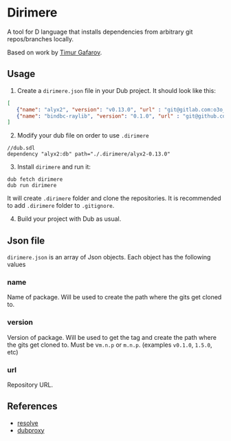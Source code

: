 # Dirimere
A tool for D language that installs dependencies from arbitrary git repos/branches locally.

Based on work by [Timur Gafarov](https://github.com/gecko0307/resolve).


## Usage
1. Create a `dirimere.json` file in your Dub project. It should look like this:

```json
[
   {"name": "alyx2", "version": "v0.13.0", "url" : "git@gitlab.com:o3o_d/alyx2.git"},
   {"name": "bindbc-raylib", "version": "0.1.0", "url" : "git@github.com:o3o/bindbc-raylib.git"}
]
```

2. Modify your dub file on order to use `.dirimere`
```
//dub.sdl
dependency "alyx2:db" path="./.dirimere/alyx2-0.13.0"
```

3. Install `dirimere` and run it:
```
dub fetch dirimere
dub run dirimere
```
It will create `.dirimere` folder and clone the repositories. It is recommended to add `.dirimere` folder to `.gitignore`.

4. Build your project with Dub as usual.

## Json file
`dirimere.json` is an array of Json objects.
Each object has the following values


### name
Name of package. Will be used to create the path where the gits get cloned to.

### version
Version of package. Will be used to get the tag and create the path where the gits get cloned to.
Must be v`m.n.p` or `m.n.p`. (examples `v0.1.0`, `1.5.0`, etc)

### url
Repository URL.


## References
- [resolve](https://github.com/gecko0307/resolve)
- [dubproxy](https://github.com/symmetryinvestments/dubproxy)
